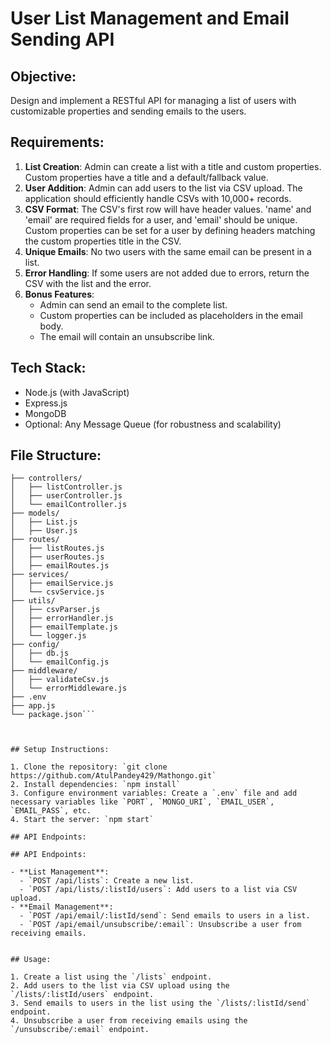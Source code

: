 # User List Management and Email Sending API

## Objective:

Design and implement a RESTful API for managing a list of users with customizable properties and sending emails to the users.

## Requirements:

1. **List Creation**: Admin can create a list with a title and custom properties. Custom properties have a title and a default/fallback value.
2. **User Addition**: Admin can add users to the list via CSV upload. The application should efficiently handle CSVs with 10,000+ records.
3. **CSV Format**: The CSV's first row will have header values. 'name' and 'email' are required fields for a user, and 'email' should be unique. Custom properties can be set for a user by defining headers matching the custom properties title in the CSV.
4. **Unique Emails**: No two users with the same email can be present in a list.
5. **Error Handling**: If some users are not added due to errors, return the CSV with the list and the error.
6. **Bonus Features**:
   - Admin can send an email to the complete list.
   - Custom properties can be included as placeholders in the email body.
   - The email will contain an unsubscribe link.

## Tech Stack:

- Node.js (with JavaScript)
- Express.js
- MongoDB
- Optional: Any Message Queue (for robustness and scalability)

## File Structure:
```api/
├── controllers/
│   ├── listController.js
│   ├── userController.js
│   └── emailController.js
├── models/
│   ├── List.js
│   ├── User.js
├── routes/
│   ├── listRoutes.js
│   ├── userRoutes.js
│   ├── emailRoutes.js
├── services/
│   ├── emailService.js
│   └── csvService.js
├── utils/
│   ├── csvParser.js
│   ├── errorHandler.js
│   ├── emailTemplate.js
│   └── logger.js
├── config/
│   ├── db.js
│   └── emailConfig.js
├── middleware/
│   ├── validateCsv.js
│   └── errorMiddleware.js
├── .env
├── app.js
└── package.json```



## Setup Instructions:

1. Clone the repository: `git clone https://github.com/AtulPandey429/Mathongo.git`
2. Install dependencies: `npm install`
3. Configure environment variables: Create a `.env` file and add necessary variables like `PORT`, `MONGO_URI`, `EMAIL_USER`, `EMAIL_PASS`, etc.
4. Start the server: `npm start`

## API Endpoints:

## API Endpoints:

- **List Management**:
  - `POST /api/lists`: Create a new list.
  - `POST /api/lists/:listId/users`: Add users to a list via CSV upload.
- **Email Management**:
  - `POST /api/email/:listId/send`: Send emails to users in a list.
  - `POST /api/email/unsubscribe/:email`: Unsubscribe a user from receiving emails.


## Usage:

1. Create a list using the `/lists` endpoint.
2. Add users to the list via CSV upload using the `/lists/:listId/users` endpoint.
3. Send emails to users in the list using the `/lists/:listId/send` endpoint.
4. Unsubscribe a user from receiving emails using the `/unsubscribe/:email` endpoint.


